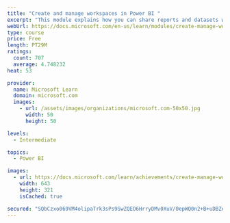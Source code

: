 ```yaml
---
title: "Create and manage workspaces in Power BI "
excerpt: "This module explains how you can share reports and datasets with your users and how to create a deployment strategy that makes sense for you and your organization. Furthermore, you will learn about data lineage in Microsoft Power BI."
webUrl: https://docs.microsoft.com/en-us/learn/modules/create-manage-workspaces-power-bi/
type: course
price: Free
length: PT29M
ratings:
  count: 707
  average: 4.748232
heat: 53

provider:
  name: Microsoft Learn
  domain: microsoft.com
  images:
    - url: /assets/images/organizations/microsoft.com-50x50.jpg
      width: 50
      height: 50

levels:
  - Intermediate

topics:
  - Power BI

images:
  - url: https://docs.microsoft.com/learn/achievements/create-manage-workspaces-power-bi-social.png
    width: 643
    height: 321
    isCached: true

secured: "SQbCzxo069VM4olipaTrk3sPs9SwZQEO6HrryDMv0XuV/0epWQ0n2+B+uDBZes2Da83uVd+39cDo3ZemAVlYRilxq7ZYUSO9H1Z7iFCcrndMaI4FBEfYs6rIVQvjEEtIz7MWgesfAF4vzazoN0FCOcXFc6HT/z2yh87k3MrAFMcDxq+GIPR/+GQTeTxS8TfOJCItf8ZKj/CtYp+0KjlIGdr+i1FZt265Ir08cOBEMyk0YEe86w6qHnC54onUoBUWizlYIYqy0xJ7+X9/7cvB+L16oYkTlqYHfpy4TEIoNtnc9kCuTFrXStLUHPjdW1GzNQcWlJdZ/efgt8dXHH+Jt/oWUn9R2ZlO2iAga16in7tecqhJIEjiZECa/n10IxB+X15llK39k4PxoarSys2hJDn4E6r4N8N1AExr8KYJJno=;RNAOP+1cXRekcrcOiLZBlA=="
---
```


